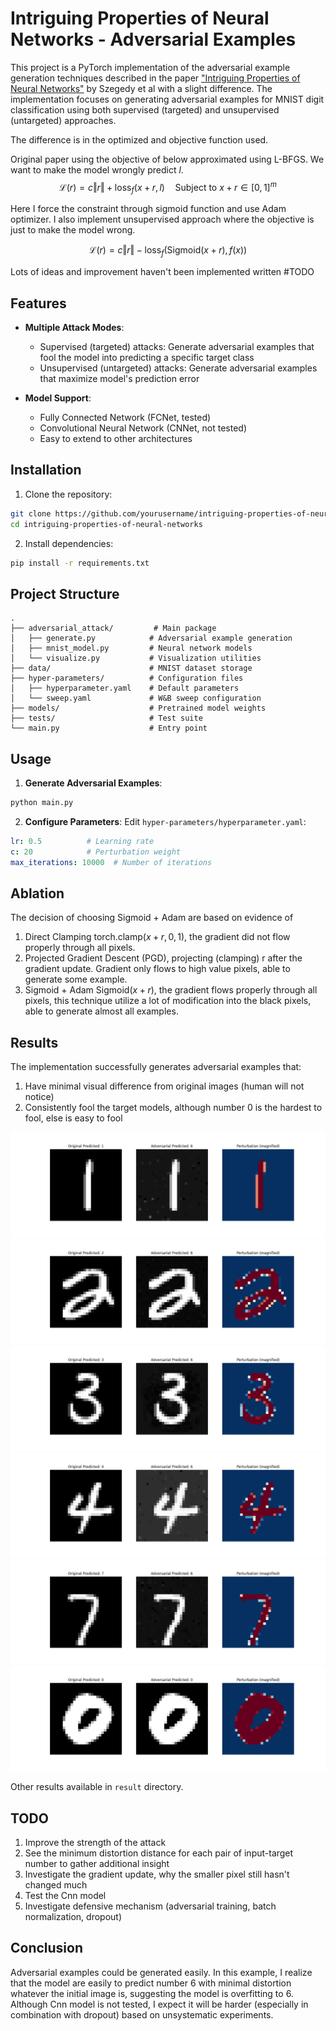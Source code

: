 # Intriguing Properties of Neural Networks - Adversarial Examples

This project is a PyTorch implementation of the adversarial example generation techniques described in the paper ["Intriguing Properties of Neural Networks"](https://arxiv.org/abs/1312.6199) by Szegedy et al with a slight difference. The implementation focuses on generating adversarial examples for MNIST digit classification using both supervised (targeted) and unsupervised (untargeted) approaches.

The difference is in the optimized and objective function used.

Original paper using the objective of below approximated using L-BFGS. We want to make the model wrongly predict $l$.
$$
\mathcal{L}(r) = c\Vert r\Vert + \text{loss}_f(x+r, l)\quad\text{Subject to } x+r\in[0, 1]^m
$$

Here I force the constraint through sigmoid function and use Adam optimizer. I also implement unsupervised approach where the objective is just to make the model wrong.

$$
\mathcal{L}(r) = c\Vert r\Vert -\text{loss}_f(\text{Sigmoid}(x+r), f(x))
$$

Lots of ideas and improvement haven't been implemented written #TODO

## Features

- **Multiple Attack Modes**:
  - Supervised (targeted) attacks: Generate adversarial examples that fool the model into predicting a specific target class
  - Unsupervised (untargeted) attacks: Generate adversarial examples that maximize model's prediction error

- **Model Support**:
  - Fully Connected Network (FCNet, tested)
  - Convolutional Neural Network (CNNet, not tested)
  - Easy to extend to other architectures

## Installation

1. Clone the repository:
```bash
git clone https://github.com/yourusername/intriguing-properties-of-neural-networks.git
cd intriguing-properties-of-neural-networks
```

2. Install dependencies:
```bash
pip install -r requirements.txt
```

## Project Structure

```
.
├── adversarial_attack/         # Main package
│   ├── generate.py            # Adversarial example generation
│   ├── mnist_model.py         # Neural network models
│   └── visualize.py           # Visualization utilities
├── data/                      # MNIST dataset storage
├── hyper-parameters/          # Configuration files
│   ├── hyperparameter.yaml    # Default parameters
│   └── sweep.yaml             # W&B sweep configuration
├── models/                    # Pretrained model weights
├── tests/                     # Test suite
└── main.py                    # Entry point
```

## Usage

1. **Generate Adversarial Examples**:
```bash
python main.py
```

2. **Configure Parameters**:
Edit `hyper-parameters/hyperparameter.yaml`:
```yaml
lr: 0.5          # Learning rate
c: 20            # Perturbation weight
max_iterations: 10000  # Number of iterations
```

## Ablation

The decision of choosing Sigmoid + Adam are based on evidence of
1. Direct Clamping $\text{torch.clamp}(x+r, 0, 1)$, the gradient did not flow properly through all pixels.
2. Projected Gradient Descent (PGD), projecting (clamping) r after the gradient update. Gradient only flows to high value pixels, able to generate some example.
3. Sigmoid + Adam $\text{Sigmoid}(x+r)$, the gradient flows properly through all pixels, this technique utilize a lot of modification into the black pixels, able to generate almost all examples.

## Results

The implementation successfully generates adversarial examples that:
1. Have minimal visual difference from original images (human will not notice)
2. Consistently fool the target models, although number 0 is the hardest to fool, else is easy to fool

<img src="result/adversarial_1_pred_6.png">
<img src="result/adversarial_2_pred_6.png">
<img src="result/adversarial_3_pred_6.png">
<img src="result/adversarial_4_pred_6.png">
<img src="result/adversarial_7_pred_6.png">
<img src="result/adversarial_0_pred_0.png">

Other results available in `result` directory.

## TODO

1. Improve the strength of the attack
2. See the minimum distortion distance for each pair of input-target number to gather additional insight
3. Investigate the gradient update, why the smaller pixel still hasn't changed much
4. Test the Cnn model
5. Investigate defensive mechanism (adversarial training, batch normalization, dropout)

## Conclusion

Adversarial examples could be generated easily. In this example, I realize that the model are easily to predict number 6 with minimal distortion whatever the initial image is, suggesting the model is overfitting to 6. Although Cnn model is not tested, I expect it will be harder (especially in combination with dropout) based on unsystematic experiments.